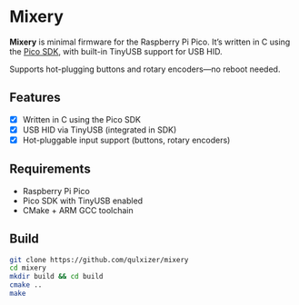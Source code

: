 # Mixery

**Mixery** is minimal firmware for the Raspberry Pi Pico. It’s written in C using the [Pico SDK](https://github.com/raspberrypi/pico-sdk), with built-in TinyUSB support for USB HID.  

Supports hot-plugging buttons and rotary encoders—no reboot needed.

## Features

- [X] Written in C using the Pico SDK  
- [X] USB HID via TinyUSB (integrated in SDK)  
- [X] Hot-pluggable input support (buttons, rotary encoders)  

## Requirements

- Raspberry Pi Pico  
- Pico SDK with TinyUSB enabled  
- CMake + ARM GCC toolchain

## Build

```bash
git clone https://github.com/qulxizer/mixery
cd mixery
mkdir build && cd build
cmake ..
make
